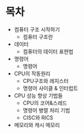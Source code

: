 # 목차

- 컴퓨터 구조 시작하기
  - 컴퓨터 구조란
- 데이터
  - 컴퓨터의 데이터 표현법
- 명령어
  - 명령어
- CPU의 작동원리
  - CPU구조와 레지스터
  - 명령어 사이클 & 인터럽트
- CPU 성능 향상 기법들
  - CPU의 코어&스레드
  - 명령어 병렬 처리 기법
  - CISC와 RICS
- 메모리와 캐시 메모리
